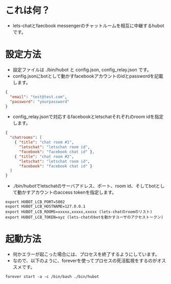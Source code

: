 # これは何？
* lets-chatとfaecbook messengerのチャットルームを相互に中継するhubotです。

# 設定方法
* 設定ファイルは ./bin/hubot と config.json,  config_relay.json です。
 * config.jsonにbotとして動かすfacebookアカウントのidとpasswordを記載します。
```config.json
{
  "email": "test@test.com",
  "password": "yourpassword"
}
```

 * config_relay.jsonで対応するfacebookとletschatそれぞれのroom idを指定します。

```config_relay.json
{
  "chatrooms": [
    { "title": "chat room #1",
      "letschat": "letschat room id",
      "facebook": "facebook chat id" },
    { "title": "chat room #2",
      "letschat": "letschat room id",
      "facebook": "facebook chat id" }
  ]
}
```

 * ./bin/hubotでletschatのサーバアドレス、ポート、room id、そしてbotとして動かすアカウントのaccess tokenを指定します。
```./bin/hubot
export HUBOT_LCB_PORT=5002
export HUBOT_LCB_HOSTNAME=127.0.0.1
export HUBOT_LCB_ROOMS=xxxxx,xxxxx,xxxxx (lets-chatのroomのリスト)
export HUBOT_LCB_TOKEN=xyz (lets-chatのbotを動かすユーザのアクセストークン)
```

# 起動方法
* 何かエラーが起こった場合には、プロセスを終了するようにしています。
* なので、以下のように、foreverを使ってプロセスの死活監視をするのがオススメです。

```
forever start -a -c /bin/bash ./bin/hubot
```
